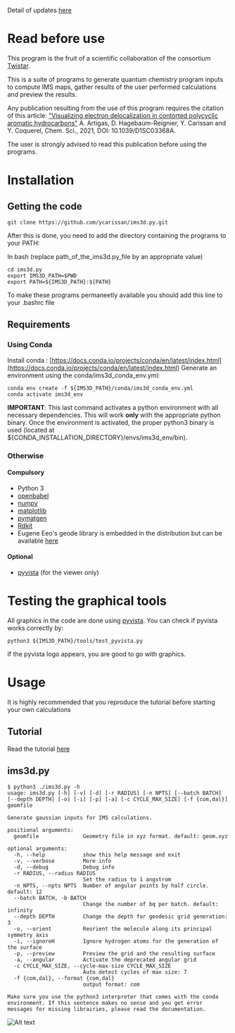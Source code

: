 Detail of updates [here](update_notes.md)

# Read before use
This program is the fruit of a scientific collaboration of the consortium [Twistar](https://twistar.home.blog/).

This is a suite of programs to generate quantum chemistry program inputs to compute IMS maps, gather results of the user performed calculations and preview the results.

Any publication resulting from the use of this program requires the citation of this article:
["Visualizing electron delocalization in contorted polycyclic aromatic hydrocarbons"](https://doi.org/10.1039/D1SC03368A)
A. Artigas, D. Hagebaum-Reignier, Y. Carissan and Y. Coquerel, Chem. Sci., 2021, DOI: 10.1039/D1SC03368A.

The user is strongly advised to read this publication before using the programs.

# Installation
## Getting the code
```
git clone https://github.com/ycarissan/ims3d.py.git
```

After this is done, you need to add the directory containing the programs to your PATH:

In bash (replace path_of_the_ims3d.py_file by an appropriate value)
```
cd ims3d.py
export IMS3D_PATH=$PWD
export PATH=${IMS3D_PATH}:${PATH}
```
To make these programs permaneetly available you should add this line to your .bashrc file

## Requirements
### Using Conda
Install conda : [https://docs.conda.io/projects/conda/en/latest/index.html](https://docs.conda.io/projects/conda/en/latest/index.html)
Generate an environment using the conda/ims3d_conda_env.yml:
```
conda env create -f ${IMS3D_PATH}/conda/ims3d_conda_env.yml
conda activate ims3d_env
```
__IMPORTANT__: This last command activates a python environment with all necessary dependencies. This will work __only__ with the appropriate
python binary.
Once the environment is activated, the proper python3 binary is used (located at ${CONDA_INSTALLATION_DIRECTORY}/envs/ims3d_env/bin).

### Otherwise
#### Compulsory
- Python 3
- [openbabel](http://openbabel.org/wiki/Main_Page)
- [numpy](https://numpy.org/)
- [matplotlib](https://matplotlib.org/)
- [pymatgen](https://pymatgen.org/)
- [Rdkit](http://rdkit.org/)
- Eugene Eeo's geode library is embedded in the distribution but can be available [here](https://github.com/eugene-eeo/spheres-from-triangles)
#### Optional
- [pyvista](https://www.pyvista.org/) (for the viewer only)

# Testing the graphical tools
All graphics in the code are done using [pyvista](https://www.pyvista.org/).
You can check if pyvista works correctly by:
```
python3 ${IMS3D_PATH}/tools/test_pyvista.py
```
If the pyvista logo appears, you are good to go with graphics.

# Usage
It is highly recommended that you reproduce the tutorial before starting your own calculations

## Tutorial
Read the tutorial [here](https://github.com/ycarissan/ims3d.py/blob/master/tutorial)

## ims3d.py

```
$ python3 ./ims3d.py -h
usage: ims3d.py [-h] [-v] [-d] [-r RADIUS] [-n NPTS] [--batch BATCH] [--depth DEPTH] [-o] [-i] [-p] [-a] [-c CYCLE_MAX_SIZE] [-f {com,dal}] geomfile

Generate gaussian inputs for IMS calculations.

positional arguments:
  geomfile              Geometry file in xyz format. default: geom.xyz

optional arguments:
  -h, --help            show this help message and exit
  -v, --verbose         More info
  -d, --debug           Debug info
  -r RADIUS, --radius RADIUS
                        Set the radius to 1 angstrom
  -n NPTS, --npts NPTS  Number of angular points by half circle. default: 12
  --batch BATCH, -b BATCH
                        Change the number of bq per batch. default: infinity
  --depth DEPTH         Change the depth for geodesic grid generation: 3
  -o, --orient          Reorient the molecule along its principal symmetry axis
  -i, --ignoreH         Ignore hydrogen atoms for the generation of the surface
  -p, --preview         Preview the grid and the resulting surface
  -a, --angular         Activate the deprecated angular grid
  -c CYCLE_MAX_SIZE, --cycle-max-size CYCLE_MAX_SIZE
                        Auto detect cycles of max size: 7
  -f {com,dal}, --format {com,dal}
                        output format: com

Make sure you use the python3 interpreter that comes with the conda environment. If this sentence makes no sense and you get error messages for missing librairies, please read the documentation.

```
![Alt text](img/diff.gif)
